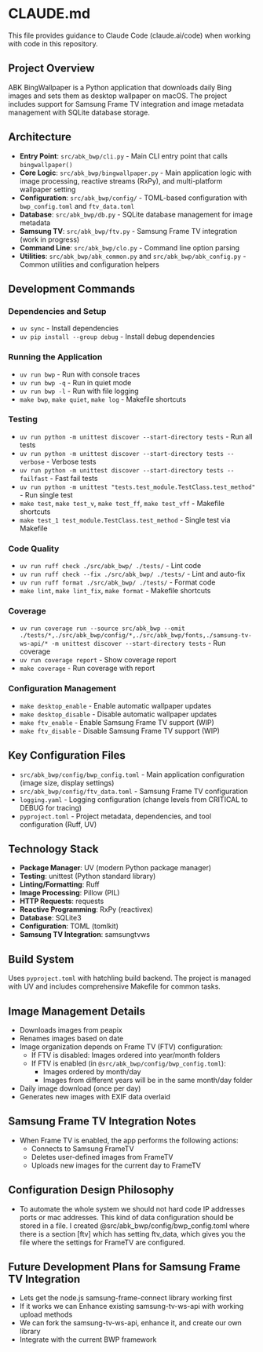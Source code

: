# CLAUDE.md

This file provides guidance to Claude Code (claude.ai/code) when working with code in this repository.

## Project Overview

ABK BingWallpaper is a Python application that downloads daily Bing images and sets them as desktop wallpaper on macOS. The project includes support for Samsung Frame TV integration and image metadata management with SQLite database storage.

## Architecture

- **Entry Point**: `src/abk_bwp/cli.py` - Main CLI entry point that calls `bingwallpaper()`
- **Core Logic**: `src/abk_bwp/bingwallpaper.py` - Main application logic with image processing, reactive streams (RxPy), and multi-platform wallpaper setting
- **Configuration**: `src/abk_bwp/config/` - TOML-based configuration with `bwp_config.toml` and `ftv_data.toml`
- **Database**: `src/abk_bwp/db.py` - SQLite database management for image metadata
- **Samsung TV**: `src/abk_bwp/ftv.py` - Samsung Frame TV integration (work in progress)
- **Command Line**: `src/abk_bwp/clo.py` - Command line option parsing
- **Utilities**: `src/abk_bwp/abk_common.py` and `src/abk_bwp/abk_config.py` - Common utilities and configuration helpers

## Development Commands

### Dependencies and Setup
- `uv sync` - Install dependencies
- `uv pip install --group debug` - Install debug dependencies

### Running the Application
- `uv run bwp` - Run with console traces
- `uv run bwp -q` - Run in quiet mode
- `uv run bwp -l` - Run with file logging
- `make bwp`, `make quiet`, `make log` - Makefile shortcuts

### Testing
- `uv run python -m unittest discover --start-directory tests` - Run all tests
- `uv run python -m unittest discover --start-directory tests --verbose` - Verbose tests
- `uv run python -m unittest discover --start-directory tests --failfast` - Fast fail tests
- `uv run python -m unittest "tests.test_module.TestClass.test_method"` - Run single test
- `make test`, `make test_v`, `make test_ff`, `make test_vff` - Makefile shortcuts
- `make test_1 test_module.TestClass.test_method` - Single test via Makefile

### Code Quality
- `uv run ruff check ./src/abk_bwp/ ./tests/` - Lint code
- `uv run ruff check --fix ./src/abk_bwp/ ./tests/` - Lint and auto-fix
- `uv run ruff format ./src/abk_bwp/ ./tests/` - Format code
- `make lint`, `make lint_fix`, `make format` - Makefile shortcuts

### Coverage
- `uv run coverage run --source src/abk_bwp --omit ./tests/*,./src/abk_bwp/config/*,./src/abk_bwp/fonts,./samsung-tv-ws-api/* -m unittest discover --start-directory tests` - Run coverage
- `uv run coverage report` - Show coverage report
- `make coverage` - Run coverage with report

### Configuration Management
- `make desktop_enable` - Enable automatic wallpaper updates
- `make desktop_disable` - Disable automatic wallpaper updates
- `make ftv_enable` - Enable Samsung Frame TV support (WIP)
- `make ftv_disable` - Disable Samsung Frame TV support (WIP)

## Key Configuration Files

- `src/abk_bwp/config/bwp_config.toml` - Main application configuration (image size, display settings)
- `src/abk_bwp/config/ftv_data.toml` - Samsung Frame TV configuration
- `logging.yaml` - Logging configuration (change levels from CRITICAL to DEBUG for tracing)
- `pyproject.toml` - Project metadata, dependencies, and tool configuration (Ruff, UV)

## Technology Stack

- **Package Manager**: UV (modern Python package manager)
- **Testing**: unittest (Python standard library)
- **Linting/Formatting**: Ruff
- **Image Processing**: Pillow (PIL)
- **HTTP Requests**: requests
- **Reactive Programming**: RxPy (reactivex)
- **Database**: SQLite3
- **Configuration**: TOML (tomlkit)
- **Samsung TV Integration**: samsungtvws

## Build System

Uses `pyproject.toml` with hatchling build backend. The project is managed with UV and includes comprehensive Makefile for common tasks.

## Image Management Details

- Downloads images from peapix
- Renames images based on date
- Image organization depends on Frame TV (FTV) configuration:
  - If FTV is disabled: Images ordered into year/month folders
  - If FTV is enabled (in `@src/abk_bwp/config/bwp_config.toml`):
    - Images ordered by month/day
    - Images from different years will be in the same month/day folder
- Daily image download (once per day)
- Generates new images with EXIF data overlaid

## Samsung Frame TV Integration Notes

- When Frame TV is enabled, the app performs the following actions:
  - Connects to Samsung FrameTV
  - Deletes user-defined images from FrameTV
  - Uploads new images for the current day to FrameTV

## Configuration Design Philosophy

- To automate the whole system we should not hard code IP addresses ports or mac addresses. This kind of data configuration should be stored in a file. I created @src/abk_bwp/config/bwp_config.toml where there is a section [ftv] which has setting ftv_data, which gives you the file where the settings for FrameTV are configured.

## Future Development Plans for Samsung Frame TV Integration

- Lets get the node.js samsung-frame-connect library working first
- If it works we can Enhance existing samsung-tv-ws-api with working upload methods
- We can fork the samsung-tv-ws-api, enhance it, and create our own library
- Integrate with the current BWP framework